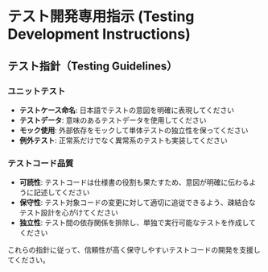# テスト開発専用指示 (Testing Development Instructions)

## テスト指針（Testing Guidelines）

### ユニットテスト
- **テストケース命名**: 日本語でテストの意図を明確に表現してください
- **テストデータ**: 意味のあるテストデータを使用してください
- **モック使用**: 外部依存をモックして単体テストの独立性を保ってください
- **例外テスト**: 正常系だけでなく異常系のテストも実装してください

### テストコード品質
- **可読性**: テストコードは仕様書の役割も果たすため、意図が明確に伝わるように記述してください
- **保守性**: テスト対象コードの変更に対して適切に追従できるよう、疎結合なテスト設計を心がけてください
- **独立性**: テスト間の依存関係を排除し、単独で実行可能なテストを作成してください

これらの指針に従って、信頼性が高く保守しやすいテストコードの開発を支援してください。